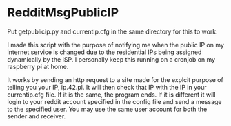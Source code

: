 # RedditMsgPublicIP
Put getpublicip.py and currentip.cfg in the same directory for this to work.

I made this script with the purpose of notifying me when the public IP on my internet service is changed due to the residential IPs being assigned dynamically by the ISP. I personally keep this running on a cronjob on my raspberry pi at home.

It works by sending an http request to a site made for the explcit purpose of telling you your IP, ip.42.pl. It will then check that IP with the IP in your currentip.cfg file. If it is the same, the program ends. If it is different it will login to your reddit account specified in the config file and send a message to the specified user. You may use the same user account for both the sender and receiver.
